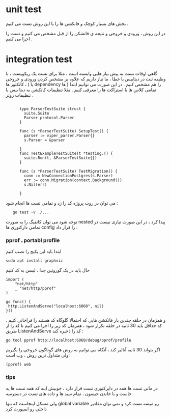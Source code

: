 # unit test

بخش های بسیار کوچک و فانکشن ها را با این روش تست می کنیم .

در این روش ، ورودی و خروجی و نتیجه ی فانشکن را از قبل مشخص می کنیم و تست را اجرا می کنیم .

# integration test

گاهی اوقات تست به پیش نیاز هایی وابسته است ، مثلا برای تست یک ریکویست ، با وظیفه ثبت در دیتابیس یا خطا ، ما نیاز داریم که علاوه بر مشخص کردن ورودی و خروجی ، کانکتور ها ( یا dependency ها ) را هم مشخص کنیم . در این صورت می توانیم ابتدا تمامی کلاس ها یا استراکت ها را معرفی کنیم . مثلا تنظیمات کانکشن به دیتا بیس یا تنظیمات روتر . 
```
 
      type ParserTestSuite struct {
        suite.Suite
        Parser protocol.Parser
      }

      func (s *ParserTestSuite) SetupTest() {
        parser := viper_parser.Parser{}
        s.Parser = &parser

      }
      func TestExampleTestSuite(t *testing.T) {
        suite.Run(t, &ParserTestSuite{})
      }

      func (s *ParserTestSuite) TestMigration() {
        conn := NewConnectionPostgres(s.Parser)
        err := conn.Migration(context.Background())
        s.Nil(err)

      }

```

می توان در روت پروژه کد را زد و تمامی تست ها انجام شود : 
```
   go test -v ./... 
```

توجه شود می توان کانفیگ را به صورت nested پیدا کرد ، در این صورت نیازی نیست در تمامی دارکتوری ها config  را قرار داد .

### pprof ـ portabl profile 
ابتدا باید این پکیج را نصب کنیم
   
    sudo apt install graphviz
   
حال باید در یک گوروتین جدا ، لیسن به کد کنیم 


    import (
    	"net/http"
    	_ "net/http/pprof"
    )

    go func() {
     http.ListenAndServe("localhost:6060", nil)
    }()

             
و همزمان در حلقه چندین بار فانکشن هایی که احتمالا گلوگاه کد هستند را فراخانی کنیم . کد حداقل باید 30 ثانیه در حلقه تکرار شود ، همزمان کد زیر را اجرا می کنیم تا کد را از طریق ListenAndServe کد را ذخیره کند :

    go tool pprof http://localhost:6060/debug/pprof/profile
اگر بتواند 30 ثانیه آنالیز کند ، آنگاه می توانیم به روش های گوناگون خروجی را بگیریم ولی متداول ترین روش ، وب است:

    (pprof) web

### tips

در مانی تست ها همه در دایرکتوری تست قرار دارد  ، خوبیش اینه که همه تست ها یه جاست و با خاندن جیسون ، تمام سید ها و داده های تست در دسترسه

ولی مشکل اینجاست که تنها global variable رو میشه تست کرد و نمی توان مقادیر داخلی رو ایمپورت کرد